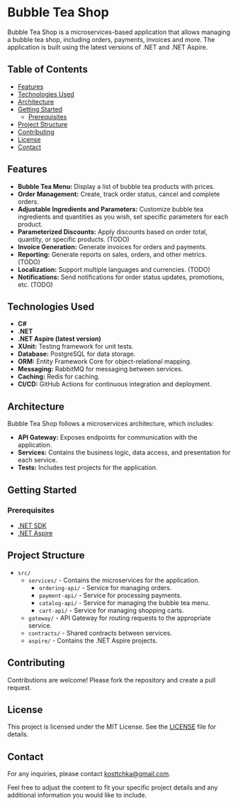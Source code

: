 # Bubble Tea Shop

Bubble Tea Shop is a microservices-based application that allows managing a bubble tea shop, including orders, payments, invoices and more. The application is built using the latest versions of .NET and .NET Aspire.

## Table of Contents

- [Features](#features)
- [Technologies Used](#technologies-used)
- [Architecture](#architecture)
- [Getting Started](#getting-started)
    - [Prerequisites](#prerequisites)
- [Project Structure](#project-structure)
- [Contributing](#contributing)
- [License](#license)
- [Contact](#contact)

## Features

- **Bubble Tea Menu:** Display a list of bubble tea products with prices.
- **Order Management:** Create, track order status, cancel and complete orders.
- **Adjustable Ingredients and Parameters:** Customize bubble tea ingredients and quantities as you wish, set specific parameters for each product.
- **Parameterized Discounts:** Apply discounts based on order total, quantity, or specific products. (TODO)
- **Invoice Generation:** Generate invoices for orders and payments.
- **Reporting:** Generate reports on sales, orders, and other metrics. (TODO)
- **Localization:** Support multiple languages and currencies. (TODO)
- **Notifications:** Send notifications for order status updates, promotions, etc. (TODO)

## Technologies Used

- **C#**
- **.NET**
- **.NET Aspire (latest version)**
- **XUnit:** Testing framework for unit tests.
- **Database:** PostgreSQL for data storage.
- **ORM:** Entity Framework Core for object-relational mapping.
- **Messaging:** RabbitMQ for messaging between services.
- **Caching:** Redis for caching.
- **CI/CD:** GitHub Actions for continuous integration and deployment.

## Architecture

Bubble Tea Shop follows a microservices architecture, which includes:

- **API Gateway:** Exposes endpoints for communication with the application.
- **Services:** Contains the business logic, data access, and presentation for each service.
- **Tests:** Includes test projects for the application.

## Getting Started

### Prerequisites

- [.NET SDK](https://dotnet.microsoft.com/download)
- [.NET Aspire](https://learn.microsoft.com/en-us/dotnet/aspire)

## Project Structure

- `src/`
    - `services/` - Contains the microservices for the application.
        - `ordering-api/` - Service for managing orders.
        - `payment-api/` - Service for processing payments.
        - `catalog-api/` - Service for managing the bubble tea menu.
        - `cart-api/` - Service for managing shopping carts.
    - `gateway/` - API Gateway for routing requests to the appropriate service.
    - `contracts/` - Shared contracts between services.
    - `aspire/` - Contains the .NET Aspire projects.

## Contributing

Contributions are welcome! Please fork the repository and create a pull request.

## License

This project is licensed under the MIT License. See the [LICENSE](LICENSE) file for details.

## Contact

For any inquiries, please contact [kosttchka@gmail.com](mailto:kosttchka@gmail.com).

Feel free to adjust the content to fit your specific project details and any additional information you would like to include.
